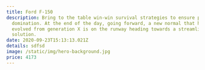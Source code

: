 ```yaml
---
title: Ford F-150
description: Bring to the table win-win survival strategies to ensure proactive
  domination. At the end of the day, going forward, a new normal that has
  evolved from generation X is on the runway heading towards a streamlined cloud
  solution.
date: 2020-09-23T15:13:13.021Z
details: sdfsd
image: /static/img/hero-background.jpg
price: 4173
---
```

